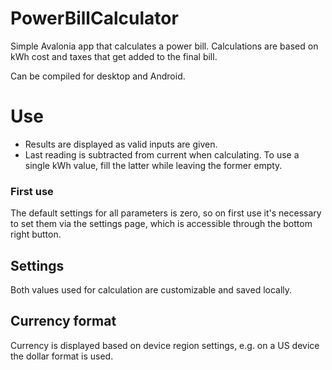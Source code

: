 # PowerBillCalculator
Simple Avalonia app that calculates a power bill. Calculations are based on kWh cost and taxes that get added to the final bill.

Can be compiled for desktop and Android.

# Use
* Results are displayed as valid inputs are given.
* Last reading is subtracted from current when calculating. To use a single kWh value, fill the latter while leaving the former empty.

### First use
The default settings for all parameters is zero, so on first use it's necessary to set them via the settings page, which is accessible through the bottom right button.

## Settings
Both values used for calculation are customizable and saved locally.

## Currency format
Currency is displayed based on device region settings, e.g. on a US device the dollar format is used.
